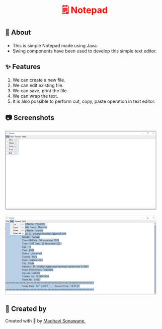 <html>
  <body>
    <p><h1 align="center" style="color:red;">&#128466;&#65039; Notepad </h1></p>
    <p>
    <h2><p> &#128204; About </h2></p>
    <ul>
      <li> This is simple Notepad made using Java. </li>
      <li> Swing components have been used to develop this simple text editor. </li>
    </ul>
    </p>
    <h2><p> &#10024; Features </h2></p>
    <ol>
      <li> We can create a new file. </li>
      <li> We can edit existing file.</li>
      <li> We can save, print the file. </li>
      <li> We can wrap the text. </li>
      <li> It is also possible to perform cut, copy, paste operation in text editor. </li>
    </ol>
    <h2><p> &#128247; Screenshots </h2></p>
    <div class="row">
      <img src="https://github.com/CODING-Enthusiast9857/Notepad/blob/main/Notepad.png" alt="Notepad" height=250 width=480>
      &nbsp;&nbsp;&nbsp;&nbsp;&nbsp;&nbsp;&nbsp;&nbsp;
      <img src="https://github.com/CODING-Enthusiast9857/Notepad/blob/main/Notepad1.png" alt="Notepad" height=250 width=480>
    </div>
    <h2>&#128105; Created by </h2>
    <p>Created with &#129293; by 
      <a href="https://github.com/CODING-Enthusiast9857" target="_blank">Madhavi Sonawane.</a>
    </p>
  </body>
</html>
